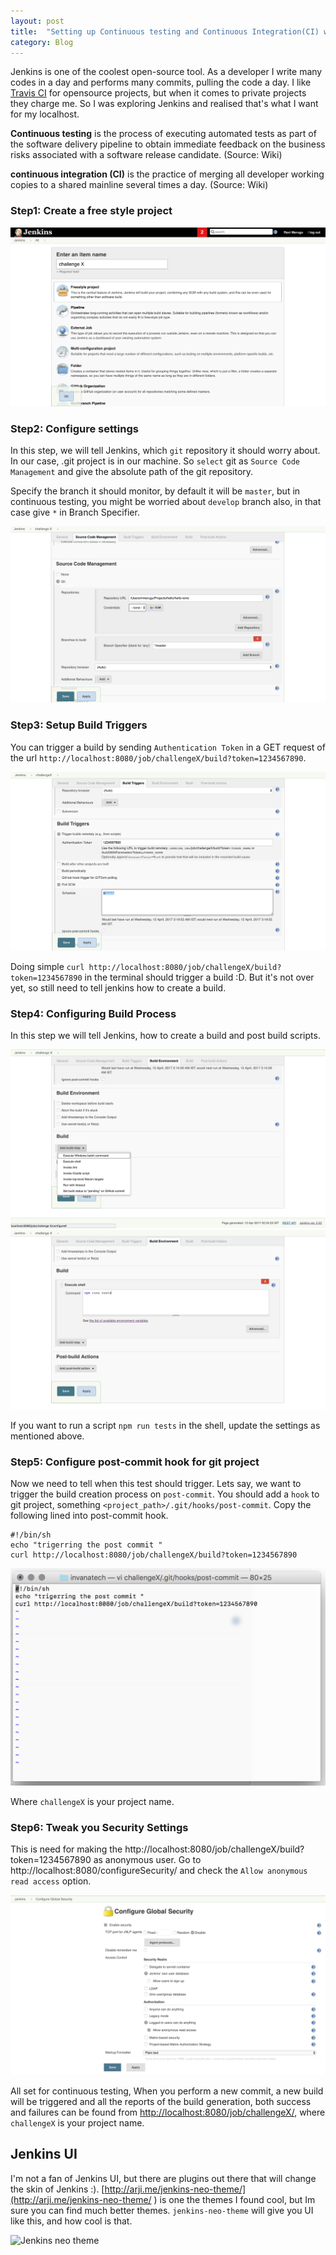 ```yaml
---
layout: post
title:  "Setting up Continuous testing and Continuous Integration(CI) with Jenkins in localhost"
category: Blog
---
```



Jenkins is one of the coolest open-source tool. As a developer I write many codes
in a day and performs many commits, pulling the code a day. I like
[Travis CI](https://travis-ci.org/) for opensource projects, but when it comes to
private projects they charge me. So I was exploring Jenkins and realised that's what
I want for my localhost.

<!--/excerpt-->


**Continuous testing** is the process of executing automated tests as part of the software delivery pipeline to obtain immediate feedback on the business risks associated with a software release candidate. (Source: Wiki)

**continuous integration (CI)** is the practice of merging all developer working copies to a shared mainline several times a day. (Source: Wiki)


### Step1: Create a free style project

![Create a free style project](/public/img/jenkins/1.png)


### Step2: Configure settings

In this step, we will tell Jenkins, which `git` repository it should worry about.
In our case, .git project is in our machine. So `select` git as `Source Code Management` and
give the  absolute path of the git repository.

Specify the branch it should monitor, by default it will be `master`, but in continuous testing,
you might be worried about `develop` branch also, in that case give `*` in Branch Specifier.

![Configure settings](/public/img/jenkins/2.png)


### Step3: Setup Build Triggers

You can trigger a build by sending `Authentication Token` in a GET request of the url
`http://localhost:8080/job/challengeX/build?token=1234567890`.

![Setup Build Triggers](/public/img/jenkins/3.png)

Doing simple `curl http://localhost:8080/job/challengeX/build?token=1234567890` in the terminal
should trigger a build :D. But it's not over yet, so still need to tell jenkins how
to create a build.

### Step4: Configuring Build Process

In this step we will tell Jenkins, how to create a build and post build scripts.

![Configuring Build Process](/public/img/jenkins/4.png)
![Configuring Build Process 2](/public/img/jenkins/5.png)

If you want to run a script `npm run tests` in the shell, update the settings as mentioned above.


### Step5: Configure post-commit hook for git project


Now we need to tell when this test should trigger. Lets say, we want to trigger the
 build creation process on `post-commit`. You should add a `hook` to git project,
 something `<project_path>/.git/hooks/post-commit`. Copy the following lined into
 post-commit hook.

 ```
 #!/bin/sh
 echo "trigerring the post commit "
 curl http://localhost:8080/job/challengeX/build?token=1234567890
 ```

![Configure post-commit hook for git project](/public/img/jenkins/6.png)

Where `challengeX` is your project name.


### Step6: Tweak you Security Settings

This is need for making the http://localhost:8080/job/challengeX/build?token=1234567890 as
anonymous user. Go to http://localhost:8080/configureSecurity/  and check the `Allow anonymous read access` option.

![Tweak you Security Settings](/public/img/jenkins/7.png)


All set for continuous testing, When you perform a new commit, a new build will be triggered
and all the reports of the build generation, both success and failures can be found
from [http://localhost:8080/job/challengeX/](http://localhost:8080/job/challengeX/), where
`challengeX` is your project name.


## Jenkins UI
I'm not a fan of Jenkins UI, but there are plugins out there
that will change the skin of Jenkins :). [http://arji.me/jenkins-neo-theme/](http://arji.me/jenkins-neo-theme/ ) is
one the themes I found cool, but Im sure you can find much better themes. `jenkins-neo-theme` will give
you UI like this, and how cool is that.

![Jenkins neo theme](http://arji.me/jenkins-neo-theme/images/screen1.png)
